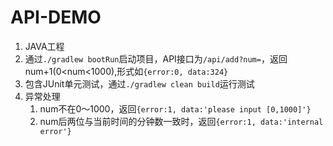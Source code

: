 # API-DEMO

1. JAVA工程
2. 通过`./gradlew bootRun`启动项目，API接口为`/api/add?num=`，返回num+1(0<num<1000),形式如`{error:0, data:324}`
3. 包含JUnit单元测试，通过`./gradlew clean build`运行测试
4. 异常处理
    1. num不在0～1000，返回`{error:1, data:'please input [0,1000]'}`
    2. num后两位与当前时间的分钟数一致时，返回`{error:1, data:'internal error'}`



